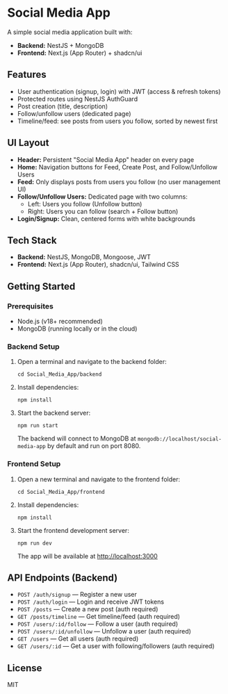 # Social Media App

A simple social media application built with:
- **Backend:** NestJS + MongoDB
- **Frontend:** Next.js (App Router) + shadcn/ui

## Features
- User authentication (signup, login) with JWT (access & refresh tokens)
- Protected routes using NestJS AuthGuard
- Post creation (title, description)
- Follow/unfollow users (dedicated page)
- Timeline/feed: see posts from users you follow, sorted by newest first

## UI Layout
- **Header:** Persistent "Social Media App" header on every page
- **Home:** Navigation buttons for Feed, Create Post, and Follow/Unfollow Users
- **Feed:** Only displays posts from users you follow (no user management UI)
- **Follow/Unfollow Users:** Dedicated page with two columns:
  - Left: Users you follow (Unfollow button)
  - Right: Users you can follow (search + Follow button)
- **Login/Signup:** Clean, centered forms with white backgrounds

## Tech Stack
- **Backend:** NestJS, MongoDB, Mongoose, JWT
- **Frontend:** Next.js (App Router), shadcn/ui, Tailwind CSS

## Getting Started

### Prerequisites
- Node.js (v18+ recommended)
- MongoDB (running locally or in the cloud)

### Backend Setup
1. Open a terminal and navigate to the backend folder:
   ```
   cd Social_Media_App/backend
   ```
2. Install dependencies:
   ```
   npm install
   ```
3. Start the backend server:
   ```
   npm run start
   ```
   The backend will connect to MongoDB at `mongodb://localhost/social-media-app` by default and run on port 8080.

### Frontend Setup
1. Open a new terminal and navigate to the frontend folder:
   ```
   cd Social_Media_App/frontend
   ```
2. Install dependencies:
   ```
   npm install
   ```
3. Start the frontend development server:
   ```
   npm run dev
   ```
   The app will be available at [http://localhost:3000](http://localhost:3000)

## API Endpoints (Backend)
- `POST /auth/signup` — Register a new user
- `POST /auth/login` — Login and receive JWT tokens
- `POST /posts` — Create a new post (auth required)
- `GET /posts/timeline` — Get timeline/feed (auth required)
- `POST /users/:id/follow` — Follow a user (auth required)
- `POST /users/:id/unfollow` — Unfollow a user (auth required)
- `GET /users` — Get all users (auth required)
- `GET /users/:id` — Get a user with following/followers (auth required)

## License
MIT 